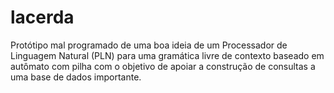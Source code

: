 # lacerda
Protótipo mal programado de uma boa ideia de um Processador de Linguagem Natural (PLN) para uma gramática livre de contexto baseado em autômato com pilha com o objetivo de apoiar a construção de consultas a uma base de dados importante.
